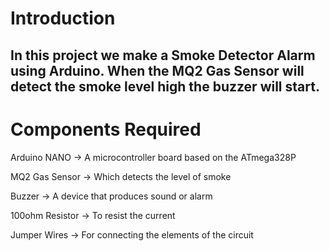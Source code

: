 # Introduction
## In this project we make a Smoke Detector Alarm using Arduino. When the MQ2 Gas Sensor will detect the smoke level high the buzzer will start.

# Components Required
Arduino NANO -> A microcontroller board based on the ATmega328P

MQ2 Gas Sensor -> Which detects the level of smoke

Buzzer -> A device that produces sound or alarm

100ohm Resistor -> To resist the current

Jumper Wires -> For connecting the elements of the circuit
